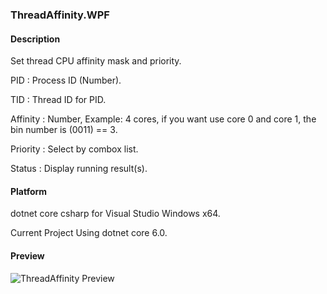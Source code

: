 ### ThreadAffinity.WPF

#### Description
Set thread CPU affinity mask and priority.

PID			: Process ID (Number).

TID			: Thread ID for PID.

Affinity	: Number, Example: 4 cores, if you want use core 0 and core 1, the bin number is (0011) == 3.

Priority	: Select by combox list.

Status		: Display running result(s).

#### Platform
dotnet core csharp for Visual Studio Windows x64.

Current Project Using dotnet core 6.0.

#### Preview
![ThreadAffinity Preview](https://raw.githubusercontent.com/Phoebus-Ma/DesktopApp/main/PreviewImages/thread-cpu-affinity-for-wpf.png)

